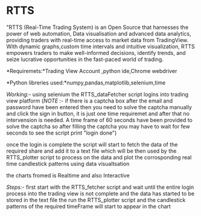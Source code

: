 # RTTS
"RTTS (Real-Time Trading System) is an Open Source that harnesses the power of web automation, Data visualisation and advanced data analytics, providing traders with real-time access to market data from TradingView. With dynamic graphs,custom time intervals and intuitive visualization, RTTS empowers traders to make well-informed decisions, identify trends, and seize lucrative opportunities in the fast-paced world of trading.

*Requiremets:*Trading View Account ,python ide,Chrome webdriver

*Python libreries used:*numpy,pandas,matplotlib,selenium,time

*Working:-*
using selenium the RTTS_dataFetcher script logins into trading view platform (*NOTE* :- if there is a captcha box after the email and password have been entered then you need to solve the captcha manually and click the sign in button, it is just one time requiremet and after that no intervension is needed. A time frame of 60 seconds have been provided to solve the captcha so after filling the captcha you may have to wait for few seconds to see the script print "login done")

once the login is complete the script will start to fetch the data of the required share and add it to a text file which will be then used by the RTTS_plotter script to process on the data and plot the corrosponding real time candlestick patterns using data visualtsation

the charts fromed is Realtime and also Interactive 

*Steps:-* first start with the RTTS_fetcher script and wait until the entire login process into the trading view is not complete and the data has started to be stored in the text file                                                                                                                                                the run the RTTS_plotter script and the candlestick patterns of the required timeFrame will start to appear in the chart 
